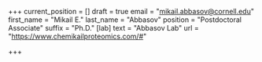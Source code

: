 +++
current_position = []
draft = true
email = "mikail.abbasov@cornell.edu"
first_name = "Mikail E."
last_name = "Abbasov"
position = "Postdoctoral Associate"
suffix = "Ph.D."
[lab]
text = "Abbasov Lab"
url = "https://www.chemikailproteomics.com/#"

+++
